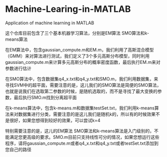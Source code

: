 # Machine-Learing-in-MATLAB
Application of machine learning in MATLAB

这个仓库目前包含了三个基本机器学习算法，分别是EM算法 SMO算法和k-means算法

在EM算法中，包含gaussian_compute.m和EM.m，我们利用了高斯混合模型（GMM）来对算法进行测试，我们定义了3个多元高斯分布模型，同时利用gaussian_compute.m来计算多元高斯分布的概率密度函数，最后执行EM.m来对参数进行估计

在SMO算法中，包含数据集q4_x.txt和q4_y.txt和SMO.m，我们利用数据集，来寻找SVM中的超平面，需要注意的是，这儿我们的SMO算法是简便的SMO算法，
也就是说我们在选取第二参数的时候，是随机选取的，而不是寻找了最大变换的参数，最后执行SMO.m找到分离超平面

在k-means算法中，包含k-means.m和数据集testSet.txt，我们利用k-means算法来对数据集进行分类，需要注意的是这儿我们是随机k的，所以有的时候效果不是很好，如果您想得到较好的效果，可以尝试k=4

特别需要注意的是，这儿的EM算法 SMO算法和k-means算法是入门级别的，不能满足您更高级的要求。SMO.m目前只支持线性可分的情况，如果您想运行这些程序，请将gaussian_compute.m或者q4_x.txt和q4_y.txt或者testSet.txt添加到您自己的路径

